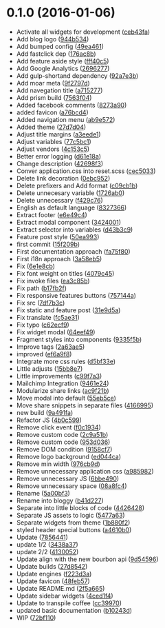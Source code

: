 <a name="0.1.0"></a>
# 0.1.0 (2016-01-06)


* Activate all widgets for development ([ceb43fa](https://github.com/kikobeats/bloggy/commit/ceb43fa))
* Add blog logo ([944b534](https://github.com/kikobeats/bloggy/commit/944b534))
* Add bumped config ([49ea461](https://github.com/kikobeats/bloggy/commit/49ea461))
* Add fastclick dep ([176ac8b](https://github.com/kikobeats/bloggy/commit/176ac8b))
* Add feature aside style ([fff40c5](https://github.com/kikobeats/bloggy/commit/fff40c5))
* Add Google Analytics ([2696277](https://github.com/kikobeats/bloggy/commit/2696277))
* Add gulp-shortand dependency ([92a7e3b](https://github.com/kikobeats/bloggy/commit/92a7e3b))
* Add moar meta ([9f2797d](https://github.com/kikobeats/bloggy/commit/9f2797d))
* Add navegation title ([a715277](https://github.com/kikobeats/bloggy/commit/a715277))
* Add prism build ([7563f04](https://github.com/kikobeats/bloggy/commit/7563f04))
* Added facebook comments ([8273a90](https://github.com/kikobeats/bloggy/commit/8273a90))
* added favicon ([a76bcd4](https://github.com/kikobeats/bloggy/commit/a76bcd4))
* Added navigation menu ([ab9e572](https://github.com/kikobeats/bloggy/commit/ab9e572))
* Added theme ([27d7d04](https://github.com/kikobeats/bloggy/commit/27d7d04))
* Adjust title margins ([a3eede1](https://github.com/kikobeats/bloggy/commit/a3eede1))
* Adjust variables ([77c5bc1](https://github.com/kikobeats/bloggy/commit/77c5bc1))
* Adjust vendors ([4c153c5](https://github.com/kikobeats/bloggy/commit/4c153c5))
* Better error logging ([d61e18a](https://github.com/kikobeats/bloggy/commit/d61e18a))
* Change description ([42698f3](https://github.com/kikobeats/bloggy/commit/42698f3))
* Conver application.css into reset.scss ([cec5033](https://github.com/kikobeats/bloggy/commit/cec5033))
* Delete link decoration ([0ebc952](https://github.com/kikobeats/bloggy/commit/0ebc952))
* Delete prefixers and Add format ([c09cb1b](https://github.com/kikobeats/bloggy/commit/c09cb1b))
* Delete unnecesary variable ([1726ab0](https://github.com/kikobeats/bloggy/commit/1726ab0))
* Delete unnecessary ([f429c76](https://github.com/kikobeats/bloggy/commit/f429c76))
* English as default language ([8327366](https://github.com/kikobeats/bloggy/commit/8327366))
* Extract footer ([e6e49c4](https://github.com/kikobeats/bloggy/commit/e6e49c4))
* Extract modal component ([3424001](https://github.com/kikobeats/bloggy/commit/3424001))
* Extract selector into variables ([d43b3c9](https://github.com/kikobeats/bloggy/commit/d43b3c9))
* Feature post style ([50ea993](https://github.com/kikobeats/bloggy/commit/50ea993))
* first commit ([15f209b](https://github.com/kikobeats/bloggy/commit/15f209b))
* First documentation approach ([fa75f80](https://github.com/kikobeats/bloggy/commit/fa75f80))
* First i18n approach ([3a58eb5](https://github.com/kikobeats/bloggy/commit/3a58eb5))
* Fix ([6e1e8cb](https://github.com/kikobeats/bloggy/commit/6e1e8cb))
* Fix font weight on titles ([4079c45](https://github.com/kikobeats/bloggy/commit/4079c45))
* Fix invoke files ([ea3c85b](https://github.com/kikobeats/bloggy/commit/ea3c85b))
* Fix path ([b17fb2f](https://github.com/kikobeats/bloggy/commit/b17fb2f))
* Fix responsive features buttons ([757144a](https://github.com/kikobeats/bloggy/commit/757144a))
* Fix src ([7df7b3c](https://github.com/kikobeats/bloggy/commit/7df7b3c))
* Fix static and feature post ([31e9d5a](https://github.com/kikobeats/bloggy/commit/31e9d5a))
* Fix translate ([fc5ae31](https://github.com/kikobeats/bloggy/commit/fc5ae31))
* Fix typo ([c62ecf9](https://github.com/kikobeats/bloggy/commit/c62ecf9))
* Fix widget modal ([64eef49](https://github.com/kikobeats/bloggy/commit/64eef49))
* Fragment styles into components ([9335f5b](https://github.com/kikobeats/bloggy/commit/9335f5b))
* Improve tags ([2a63ae5](https://github.com/kikobeats/bloggy/commit/2a63ae5))
* improved ([ef6a9f8](https://github.com/kikobeats/bloggy/commit/ef6a9f8))
* Integrate more css rules ([d5bf33e](https://github.com/kikobeats/bloggy/commit/d5bf33e))
* Little adjusts ([15bb8e7](https://github.com/kikobeats/bloggy/commit/15bb8e7))
* Little improvements ([c99f7a3](https://github.com/kikobeats/bloggy/commit/c99f7a3))
* Mailchimp Integration ([9461e24](https://github.com/kikobeats/bloggy/commit/9461e24))
* Modularize share links ([ac9f21b](https://github.com/kikobeats/bloggy/commit/ac9f21b))
* Move modal into default ([55eb5ce](https://github.com/kikobeats/bloggy/commit/55eb5ce))
* Move share snippets in separate files ([4166995](https://github.com/kikobeats/bloggy/commit/4166995))
* new build ([9a491fa](https://github.com/kikobeats/bloggy/commit/9a491fa))
* Refactor JS ([4b0c599](https://github.com/kikobeats/bloggy/commit/4b0c599))
* Remove click event ([f0c1934](https://github.com/kikobeats/bloggy/commit/f0c1934))
* Remove custom code ([2c9a51b](https://github.com/kikobeats/bloggy/commit/2c9a51b))
* Remove custom code ([953d036](https://github.com/kikobeats/bloggy/commit/953d036))
* Remove DOM condition ([9158cf7](https://github.com/kikobeats/bloggy/commit/9158cf7))
* Remove logo background ([ed044ca](https://github.com/kikobeats/bloggy/commit/ed044ca))
* Remove min width ([976cb9d](https://github.com/kikobeats/bloggy/commit/976cb9d))
* Remove unnecessary application css ([a985982](https://github.com/kikobeats/bloggy/commit/a985982))
* Remove unnecessary JS ([6bbe490](https://github.com/kikobeats/bloggy/commit/6bbe490))
* Remove unnecessary space ([08a8fc4](https://github.com/kikobeats/bloggy/commit/08a8fc4))
* Rename ([5a00bf3](https://github.com/kikobeats/bloggy/commit/5a00bf3))
* Rename into bloggy ([b41d227](https://github.com/kikobeats/bloggy/commit/b41d227))
* Separate into little blocks of code ([4426428](https://github.com/kikobeats/bloggy/commit/4426428))
* Separate JS assets to logic ([5477a63](https://github.com/kikobeats/bloggy/commit/5477a63))
* Separate widgets from theme ([1b880f2](https://github.com/kikobeats/bloggy/commit/1b880f2))
* styled header special buttons ([a4610b0](https://github.com/kikobeats/bloggy/commit/a4610b0))
* Update ([7856441](https://github.com/kikobeats/bloggy/commit/7856441))
* update 1/2 ([3438a37](https://github.com/kikobeats/bloggy/commit/3438a37))
* update 2/2 ([4130052](https://github.com/kikobeats/bloggy/commit/4130052))
* Update align with the new bourbon api ([9d54596](https://github.com/kikobeats/bloggy/commit/9d54596))
* Update builds ([27d8542](https://github.com/kikobeats/bloggy/commit/27d8542))
* Update engines ([f223d3a](https://github.com/kikobeats/bloggy/commit/f223d3a))
* Update favicon ([48feb57](https://github.com/kikobeats/bloggy/commit/48feb57))
* Update README.md ([2f5a665](https://github.com/kikobeats/bloggy/commit/2f5a665))
* Update sidebar widgets ([4ced1f4](https://github.com/kikobeats/bloggy/commit/4ced1f4))
* Update to transpile coffee ([cc39970](https://github.com/kikobeats/bloggy/commit/cc39970))
* updated basic documentation ([b10243d](https://github.com/kikobeats/bloggy/commit/b10243d))
* WIP ([72bf110](https://github.com/kikobeats/bloggy/commit/72bf110))




